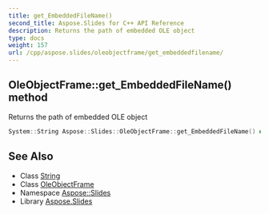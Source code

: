 ```yaml
---
title: get_EmbeddedFileName()
second_title: Aspose.Slides for C++ API Reference
description: Returns the path of embedded OLE object
type: docs
weight: 157
url: /cpp/aspose.slides/oleobjectframe/get_embeddedfilename/
---
```

## OleObjectFrame::get_EmbeddedFileName() method


Returns the path of embedded OLE object

```cpp
System::String Aspose::Slides::OleObjectFrame::get_EmbeddedFileName() override
```

## See Also

* Class [String](../../system/string/)
* Class [OleObjectFrame](./)
* Namespace [Aspose::Slides](../)
* Library [Aspose.Slides](../../)